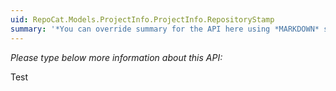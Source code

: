 ```yaml
---
uid: RepoCat.Models.ProjectInfo.ProjectInfo.RepositoryStamp
summary: '*You can override summary for the API here using *MARKDOWN* syntax'
---
```


*Please type below more information about this API:*

Test
